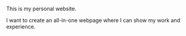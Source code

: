 This is my personal website.

I want to create an all-in-one webpage where I can show my work and experience.


